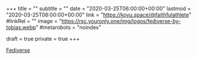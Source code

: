 +++
title = ""
subtitle = ""
date = "2020-03-25T06:00:00+00:00"
lastmod = "2020-03-25T06:00:00+00:00"
link = "https://koyu.space/@faithfulathlete"
#linkRel = ""
image = "https://rsc.youronly.one/img/logos/fediverse-by-tobias.webp"
#metarobots = "noindex"

draft = true
private = true
+++

[Fediverse](https://koyu.space/@faithfulathlete "Fediverse")
